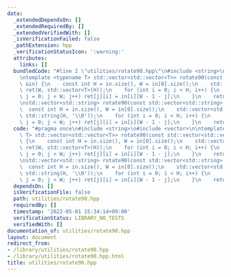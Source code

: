 ```yaml
---
data:
  _extendedDependsOn: []
  _extendedRequiredBy: []
  _extendedVerifiedWith: []
  _isVerificationFailed: false
  _pathExtension: hpp
  _verificationStatusIcon: ':warning:'
  attributes:
    links: []
  bundledCode: "#line 2 \"utilities/rotate90.hpp\"\n#include <string>\n#include <vector>\n\
    \ntemplate <typename T> std::vector<std::vector<T>> rotate90(const std::vector<std::vector<T>>\
    \ &in) {\n    const int H = in.size(), W = in[0].size();\n    std::vector<std::vector<T>>\
    \ ret(W, std::vector<T>(H));\n    for (int i = 0; i < H; i++) {\n        for (int\
    \ j = 0; j < W; j++) ret[j][i] = in[i][W - 1 - j];\n    }\n    return ret;\n}\n\
    \nstd::vector<std::string> rotate90(const std::vector<std::string> &in) {\n  \
    \  const int H = in.size(), W = in[0].size();\n    std::vector<std::string> ret(W,\
    \ std::string(H, '\\0'));\n    for (int i = 0; i < H; i++) {\n        for (int\
    \ j = 0; j < W; j++) ret[j][i] = in[i][W - 1 - j];\n    }\n    return ret;\n}\n"
  code: "#pragma once\n#include <string>\n#include <vector>\n\ntemplate <typename\
    \ T> std::vector<std::vector<T>> rotate90(const std::vector<std::vector<T>> &in)\
    \ {\n    const int H = in.size(), W = in[0].size();\n    std::vector<std::vector<T>>\
    \ ret(W, std::vector<T>(H));\n    for (int i = 0; i < H; i++) {\n        for (int\
    \ j = 0; j < W; j++) ret[j][i] = in[i][W - 1 - j];\n    }\n    return ret;\n}\n\
    \nstd::vector<std::string> rotate90(const std::vector<std::string> &in) {\n  \
    \  const int H = in.size(), W = in[0].size();\n    std::vector<std::string> ret(W,\
    \ std::string(H, '\\0'));\n    for (int i = 0; i < H; i++) {\n        for (int\
    \ j = 0; j < W; j++) ret[j][i] = in[i][W - 1 - j];\n    }\n    return ret;\n}\n"
  dependsOn: []
  isVerificationFile: false
  path: utilities/rotate90.hpp
  requiredBy: []
  timestamp: '2022-05-01 15:34:14+09:00'
  verificationStatus: LIBRARY_NO_TESTS
  verifiedWith: []
documentation_of: utilities/rotate90.hpp
layout: document
redirect_from:
- /library/utilities/rotate90.hpp
- /library/utilities/rotate90.hpp.html
title: utilities/rotate90.hpp
---
```

